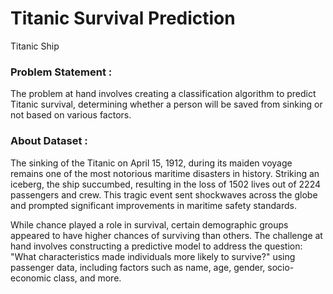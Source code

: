 <h1>Titanic Survival Prediction</h1>

Titanic Ship

<h3>Problem Statement :</h3>
The problem at hand involves creating a classification algorithm to predict Titanic survival, determining whether a person will be saved from sinking or not based on various factors.

<h3>About Dataset :</h3>

The sinking of the Titanic on April 15, 1912, during its maiden voyage remains one of the most notorious maritime disasters in history. Striking an iceberg, the ship succumbed, resulting in the loss of 1502 lives out of 2224 passengers and crew. This tragic event sent shockwaves across the globe and prompted significant improvements in maritime safety standards.

While chance played a role in survival, certain demographic groups appeared to have higher chances of surviving than others. The challenge at hand involves constructing a predictive model to address the question: "What characteristics made individuals more likely to survive?" using passenger data, including factors such as name, age, gender, socio-economic class, and more.
